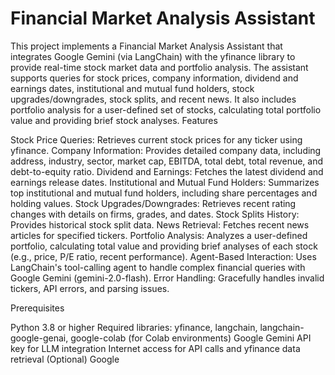 # Financial Market Analysis Assistant

This project implements a Financial Market Analysis Assistant that integrates Google Gemini (via LangChain) with the yfinance library to provide real-time stock market data and portfolio analysis. The assistant supports queries for stock prices, company information, dividend and earnings dates, institutional and mutual fund holders, stock upgrades/downgrades, stock splits, and recent news. It also includes portfolio analysis for a user-defined set of stocks, calculating total portfolio value and providing brief stock analyses.
Features

Stock Price Queries: Retrieves current stock prices for any ticker using yfinance.
Company Information: Provides detailed company data, including address, industry, sector, market cap, EBITDA, total debt, total revenue, and debt-to-equity ratio.
Dividend and Earnings: Fetches the latest dividend and earnings release dates.
Institutional and Mutual Fund Holders: Summarizes top institutional and mutual fund holders, including share percentages and holding values.
Stock Upgrades/Downgrades: Retrieves recent rating changes with details on firms, grades, and dates.
Stock Splits History: Provides historical stock split data.
News Retrieval: Fetches recent news articles for specified tickers.
Portfolio Analysis: Analyzes a user-defined portfolio, calculating total value and providing brief analyses of each stock (e.g., price, P/E ratio, recent performance).
Agent-Based Interaction: Uses LangChain's tool-calling agent to handle complex financial queries with Google Gemini (gemini-2.0-flash).
Error Handling: Gracefully handles invalid tickers, API errors, and parsing issues.

Prerequisites

Python 3.8 or higher
Required libraries: yfinance, langchain, langchain-google-genai, google-colab (for Colab environments)
Google Gemini API key for LLM integration
Internet access for API calls and yfinance data retrieval
(Optional) Google

